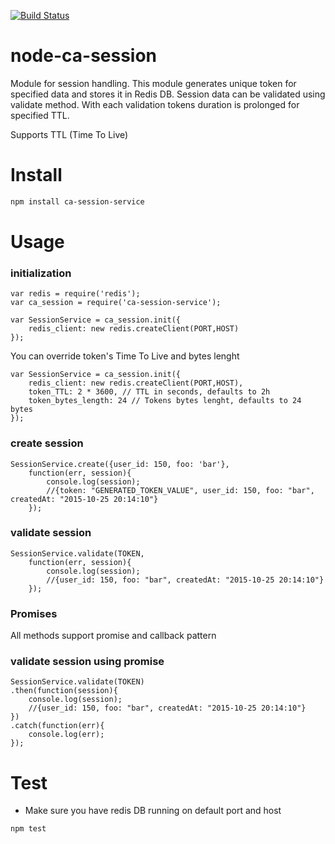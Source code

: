 [![Build Status](https://travis-ci.org/dkatavic/node-ca-session.svg)](https://travis-ci.org/dkatavic/node-ca-session)
# node-ca-session
Module for session handling. This module generates unique token for specified data and stores it in Redis DB. Session data
can be validated using validate method. With each validation tokens duration is prolonged for specified TTL.

Supports TTL (Time To Live)

# Install

```sh
npm install ca-session-service
```

# Usage

### initialization

```node
var redis = require('redis');
var ca_session = require('ca-session-service');

var SessionService = ca_session.init({
    redis_client: new redis.createClient(PORT,HOST)
});
```

You can override token's Time To Live and bytes lenght

```node
var SessionService = ca_session.init({
    redis_client: new redis.createClient(PORT,HOST),
    token_TTL: 2 * 3600, // TTL in seconds, defaults to 2h
    token_bytes_length: 24 // Tokens bytes lenght, defaults to 24 bytes
});
```

### create session

```node
SessionService.create({user_id: 150, foo: 'bar'}, 
    function(err, session){
        console.log(session);
        //{token: "GENERATED_TOKEN_VALUE", user_id: 150, foo: "bar", createdAt: "2015-10-25 20:14:10"}
    });
```

### validate session

```node
SessionService.validate(TOKEN, 
    function(err, session){
        console.log(session);
        //{user_id: 150, foo: "bar", createdAt: "2015-10-25 20:14:10"}
    });
```

### Promises
All methods support promise and callback pattern

### validate session using promise

```node
SessionService.validate(TOKEN)
.then(function(session){
    console.log(session);
    //{user_id: 150, foo: "bar", createdAt: "2015-10-25 20:14:10"}
})
.catch(function(err){
    console.log(err);
});
```

# Test

* Make sure you have redis DB running on default port and host

```bash
npm test
```